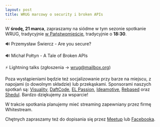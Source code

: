 ```yaml
---
layout: post
title: WRUG marcowy o security i broken APIs
---
```


W **środę, 21 marca**, zapraszamy na siódme w tym sezonie spotkanie
WRUG, tradycyjnie [w Państwomieście](http://panstwomiasto.pl),
tradycyjnie o **18:30**.

🔊 Przemysław Świercz - Are you secure?

🔊 Michał Połtyn - A Tale of Broken APIs

⚡ Lightning talks (zgłoszenia → <a href="mailto:wrug@mailbox.org">wrug@mailbox.org</a>)

Poza wystąpieniami będzie też socjalizowanie przy
barze na miejscu, z napojami (o dowolnym składzie)
lub przekąskami. Sponsorami naszych spotkań są:
[Visuality](http://www.visuality.pl/),
[DaftCode](https://daftcode.pl/),
[EL Passion](https://www.elpassion.com/),
[Ideamotive](https://ideamotive.co/),
[Rebased](https://rebased.pl/) oraz
[Shedul](https://www.shedul.com/).
Bardzo dziękujemy za wsparcie!

W trakcie spotkania planujemy mieć streaming
zapewniany przez firmę Whitestream.

Chętnych zapraszamy też do dopisania się przez
[Meetup](https://www.meetup.com/Warsaw-Ruby-Users-Group-WRUG/events/248811300/)
lub [Facebooka](https://www.facebook.com/events/185654208718650/).
